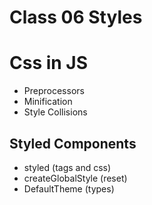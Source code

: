 # Class 06 Styles

# Css in JS
- Preprocessors
- Minification
- Style Collisions

## Styled Components
- styled (tags and css)
- createGlobalStyle (reset)
- DefaultTheme (types)